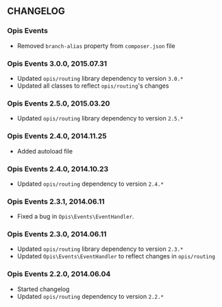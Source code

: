CHANGELOG
-----------
### Opis Events

* Removed `branch-alias` property from `composer.json` file

### Opis Events 3.0.0, 2015.07.31

* Updated `opis/routing` library dependency to version `3.0.*`
* Updated all classes to reflect `opis/routing`'s changes

### Opis Events 2.5.0, 2015.03.20

* Updated `opis/routing` library dependency to version `2.5.*`

### Opis Events 2.4.0, 2014.11.25

* Added autoload file

### Opis Events 2.4.0, 2014.10.23

* Updated `opis/routing` dependency to version `2.4.*`

### Opis Events 2.3.1, 2014.06.11

*  Fixed a bug in `Opis\Events\EventHandler`.

### Opis Events 2.3.0, 2014.06.11

* Updated `opis/routing` library dependency to version `2.3.*`
* Updated `Opis\Events\EventHandler` to reflect changes in `opis/routing`

### Opis Events 2.2.0, 2014.06.04

* Started changelog
* Updated `opis/routing` dependency to version `2.2.*`
